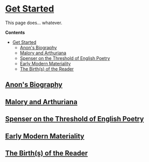 
# [Get Started](#get-started)

This page does... whatever.

**Contents**

- [Get Started](#get-started)
  - [Anon's Biography](#anons-biography)
  - [Malory and Arthuriana](#malory-and-arthuriana)
  - [Spenser on the Threshold of English Poetry](#spenser-on-the-threshold-of-english-poetry)
  - [Early Modern Materiality](#early-modern-materiality)
  - [The Birth(s) of the Reader](#the-births-of-the-reader)

## [Anon's Biography](#anons-biography)

## [Malory and Arthuriana](#malory-and-arthuriana)

## [Spenser on the Threshold of English Poetry](#spenser-on-the-threshold-of-english-poetry)

## [Early Modern Materiality](#early-modern-materiality)

## [The Birth(s) of the Reader](#the-births-of-the-reader)